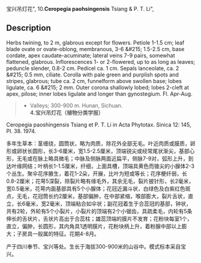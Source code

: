 宝兴吊灯花",
10.**Ceropegia paohsingensis** Tsiang & P. T. Li",

## Description
Herbs twining, to 2 m, glabrous except for flowers. Petiole 1-1.5 cm; leaf blade ovate or ovate-oblong, membranous, 3-6 &amp;#215; 1.5-2.5 cm, base cordate, apex caudate-acuminate; lateral veins 7-9 pairs, somewhat flattened, glabrous. Inflorescences 1- or 2-flowered, up to as long as leaves; peduncle slender, 0.8-2 cm. Pedicel ca. 1 cm. Sepals lanceolate, ca. 2 &amp;#215; 0.5 mm, ciliate. Corolla with pale green and purplish spots and stripes, glabrous; tube ca. 2 cm, funnelform above swollen base; lobes ligulate, ca. 6 &amp;#215; 2 mm. Outer corona shallowly lobed; lobes 2-cleft at apex, pilose; inner lobes ligulate and longer than gynostegium. Fl. Apr-Aug.

> * Valleys; 300-900 m. Hunan, Sichuan.
**4.宝兴吊灯花（植物分类学报）**

Ceropegia paoshingensis Tsiang et P. T. Li in Acta Phytotax. Sinica 12: 145, Pl. 38. 1974.

多年生草本：茎缠绕，圆筒状，略为肉质，除花外全部无毛。叶近肉质或膜质，卵形或卵状长圆形，长3-6厘米，宽1.5-2.5厘米，顶端锐尖或经常尾状渐尖，基部心形，无毛或在脉上略具微毛；中脉及侧脉两面近扁平，侧脉7-9对，弧形上升，到达叶缘网结；叶柄长1-1.5厘米，纤细，上面具槽，顶端具黄色而锥尖的小腺体2-3个丛生。聚伞花序腋生，着花1-2朵，开展，比叶为短或等长；花序梗纤弱，长0.8-2厘米；花萼5深裂，除裂片略有缘毛外，其余无毛，裂片披针形，长2毫米，宽0.5毫米，花萼内面基部具有5个小腺体；花冠近漏斗状，白绿色及白紫红色斑点，无毛，花冠筒长约2厘米，基部偏肿，在中部紧缩，喉部膨大，裂片舌状，直立，长6毫米，宽2毫米，顶端粘合如伞状；副花冠着生于合蕊冠的基部，钟状，共有2轮，外轮有5个小裂片，小裂片的顶端有2个小锯齿，具疏柔毛，内轮有5条伸长的舌状片，舌状片高出于合蕊柱；雄蕊顶端的膜片不发育；花粉块每室1个，直立，偏肿，长圆形，其内角具1透明膜片，花粉块柄上升，着粉腺中部以上膨大；子房具一般属的特征。花期4-8月。

产于四川奉节、宝兴等处。生长于海拔300-900米的山谷中。模式标本采自宝兴。
